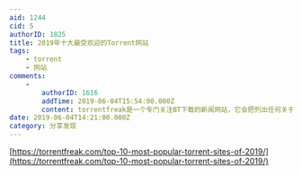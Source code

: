 ```yaml
---
aid: 1244
cid: 5
authorID: 1825
title: 2019年十大最受欢迎的Torrent网站
tags:
    - torrent
    - 网站
comments:
    -
        authorID: 1616
        addTime: 2019-06-04T15:54:00.000Z
        content: torrentfreak是一个专门关注BT下载的新闻网站，它会把列出任何关于BT的大新闻。
date: 2019-06-04T14:21:00.000Z
category: 分享发现
---
```


[https://torrentfreak.com/top-10-most-popular-torrent-sites-of-2019/](https://torrentfreak.com/top-10-most-popular-torrent-sites-of-2019/)
